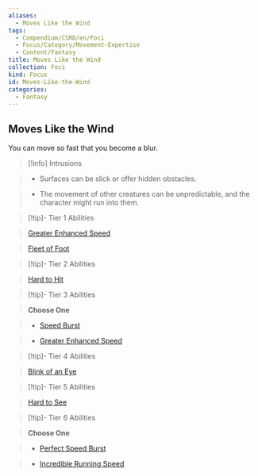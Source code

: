 ```yaml
---
aliases:
  - Moves Like the Wind
tags:
  - Compendium/CSRD/en/Foci
  - Focus/Category/Movement-Expertise
  - Content/Fantasy
title: Moves Like the Wind
collection: Foci
kind: Focus
id: Moves-Like-the-Wind
categories:
  - Fantasy
---
```

## Moves Like the Wind    
You can move so fast that you become a blur.    
  
>[!info] Intrusions    
>- Surfaces can be slick or offer hidden obstacles.    
>- The movement of other creatures can be unpredictable, and the character might run into them.    
  
  
>[!tip]- Tier 1 Abilities    
> [Greater Enhanced Speed](Greater-Enhanced-Speed.md)    
> [Fleet of Foot](Fleet-of-Foot.md)    
  
  
>[!tip]- Tier 2 Abilities    
> [Hard to Hit](Hard-to-Hit.md)    
  
  
>[!tip]- Tier 3 Abilities    
> **Choose One**    
>- [Speed Burst](Speed-Burst.md)    
>- [Greater Enhanced Speed](Greater-Enhanced-Speed.md)    
  
  
>[!tip]- Tier 4 Abilities    
> [Blink of an Eye](Blink-of-an-Eye.md)    
  
  
>[!tip]- Tier 5 Abilities    
> [Hard to See](Hard-to-See.md)    
  
  
>[!tip]- Tier 6 Abilities    
> **Choose One**    
>- [Perfect Speed Burst](Perfect-Speed-Burst.md)    
>- [Incredible Running Speed](Incredible-Running-Speed.md)
